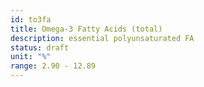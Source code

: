 ```yaml
---
id: to3fa
title: Omega-3 Fatty Acids (total)
description: essential polyunsaturated FA
status: draft
unit: "%"
range: 2.90 - 12.89
---
```

